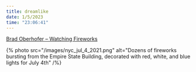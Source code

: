 ```yaml
---
title: dreamlike
date: 1/5/2023
time: "23:06:41"
---
```


[Brad Oberhofer – Watching Fireworks](https://youtu.be/KXQCcGl0fME)

{% photo src="/images/nyc_jul_4_2021.png" alt="Dozens of fireworks bursting from the Empire State Building, decorated with red, white, and blue lights for July 4th" /%}
